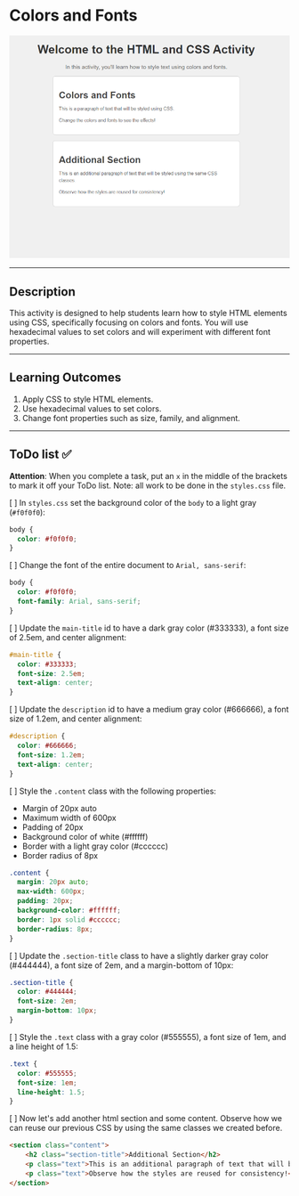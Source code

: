 # Colors and Fonts

![Activity Solution](./assets/examples/example.png)

---

## Description

This activity is designed to help students learn how to style HTML elements using CSS, specifically focusing on colors and fonts. You will use hexadecimal values to set colors and will experiment with different font properties.

---

## Learning Outcomes

1. Apply CSS to style HTML elements.
2. Use hexadecimal values to set colors.
3. Change font properties such as size, family, and alignment.

---

## ToDo list ✅
**Attention**: When you complete a task, put an `x` in the middle of the brackets to mark it off your ToDo list. Note: all work to be done in the `styles.css` file.

[ ] In `styles.css` set the background color of the `body` to a light gray (`#f0f0f0`):
```css
body {
  color: #f0f0f0;
}
```

[ ] Change the font of the entire document to `Arial, sans-serif`:
```css
body {
  color: #f0f0f0;
  font-family: Arial, sans-serif;
}
```

[ ] Update the `main-title` id to have a dark gray color (#333333), a font size of 2.5em, and center alignment:
```css
#main-title {
  color: #333333;
  font-size: 2.5em;
  text-align: center;
}
```

[ ] Update the `description` id to have a medium gray color (#666666), a font size of 1.2em, and center alignment:
```css
#description {
  color: #666666;
  font-size: 1.2em;
  text-align: center;
}
```

[ ] Style the `.content` class with the following properties:

- Margin of 20px auto
- Maximum width of 600px
- Padding of 20px
- Background color of white (#ffffff)
- Border with a light gray color (#cccccc)
- Border radius of 8px
```css
.content {
  margin: 20px auto;
  max-width: 600px;
  padding: 20px;
  background-color: #ffffff;
  border: 1px solid #cccccc;
  border-radius: 8px;
}
```

[ ] Update the `.section-title` class to have a slightly darker gray color (#444444), a font size of 2em, and a margin-bottom of 10px:
```css
.section-title {
  color: #444444;
  font-size: 2em;
  margin-bottom: 10px;
}
```

[ ] Style the `.text` class with a gray color (#555555), a font size of 1em, and a line height of 1.5:
```css
.text {
  color: #555555;
  font-size: 1em;
  line-height: 1.5;
}
```

[ ] Now let's add another html section and some content. Observe how we can reuse our previous CSS by using the same classes we created before.
```html
<section class="content">
    <h2 class="section-title">Additional Section</h2>
    <p class="text">This is an additional paragraph of text that will be styled using the same CSS classes.</p>
    <p class="text">Observe how the styles are reused for consistency!</p>
</section>
```
